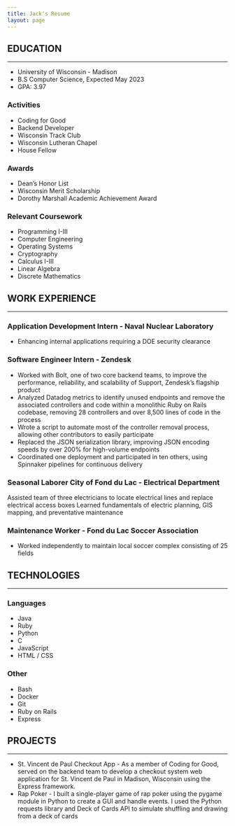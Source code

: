 ```yaml
---
title: Jack's Resume
layout: page
---
```


## EDUCATION

---

- University of Wisconsin - Madison
- B.S Computer Science, Expected May 2023
- GPA: 3.97

### Activities

- Coding for Good 
- Backend Developer
- Wisconsin Track Club
- Wisconsin Lutheran Chapel
- House Fellow

### Awards

- Dean’s Honor List
- Wisconsin Merit Scholarship
- Dorothy Marshall Academic Achievement Award

### Relevant Coursework

- Programming I-III
- Computer Engineering
- Operating Systems
- Cryptography
- Calculus I-III
- Linear Algebra
- Discrete Mathematics

## WORK EXPERIENCE

---

### Application Development Intern - Naval Nuclear Laboratory

- Enhancing internal applications requiring a DOE security clearance
 
### Software Engineer Intern - Zendesk
- Worked with Bolt, one of two core backend teams, to improve the performance, reliability, and scalability of Support, Zendesk’s flagship product
- Analyzed Datadog metrics to identify unused endpoints and remove the associated controllers and code within a monolithic Ruby on Rails codebase, removing 28 controllers and over 8,500 lines of code in the process
- Wrote a script to automate most of the controller removal process, allowing other contributors to easily participate
- Replaced the JSON serialization library, improving JSON encoding speeds by over 200% for high-volume endpoints
- Coordinated one deployment and participated in ten others, using Spinnaker pipelines for continuous delivery
 
### Seasonal Laborer City of Fond du Lac - Electrical Department
Assisted team of three electricians to locate electrical lines and replace electrical access boxes
Learned fundamentals of electric planning, GIS mapping, and preventative maintenance


### Maintenance Worker -  Fond du Lac Soccer Association

- Worked independently to maintain local soccer complex consisting of 25 fields

## TECHNOLOGIES

---

### Languages

- Java
- Ruby
- Python
- C
- JavaScript
- HTML / CSS

### Other

- Bash
- Docker
- Git
- Ruby on Rails
- Express

## PROJECTS

---

- St. Vincent de Paul Checkout App - As a member of Coding for Good, served  on the backend team to develop a checkout system web application for St. Vincent de Paul in Madison, Wisconsin using the Express framework. 
- Rap Poker - I built a single-player game of rap poker using the pygame module in Python to create a GUI and handle events. I used the Python requests library and Deck of Cards API to simulate shuffling and drawing from a deck of cards

